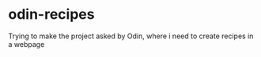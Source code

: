 # odin-recipes

Trying to make the project asked by Odin, where i need to create recipes in a webpage
